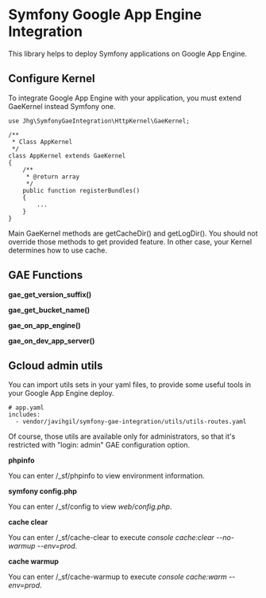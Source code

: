 # Symfony Google App Engine Integration

This library helps to deploy Symfony applications on Google App Engine.

## Configure Kernel

To integrate Google App Engine with your application, you must extend GaeKernel instead Symfony one.

    use Jhg\SymfonyGaeIntegration\HttpKernel\GaeKernel;
    
    /**
     * Class AppKernel
     */
    class AppKernel extends GaeKernel
    {
        /**
         * @return array
         */
        public function registerBundles()
        {
            ...
        }
    }

Main GaeKernel methods are getCacheDir() and getLogDir(). You should not override those methods to get
 provided feature. In other case, your Kernel determines how to use cache.
 
## GAE Functions

**gae_get_version_suffix()**

**gae_get_bucket_name()**

**gae_on_app_engine()**

**gae_on_dev_app_server()**


## Gcloud admin utils

You can import utils sets in your yaml files, to provide some useful tools in your
 Google App Engine deploy.

    # app.yaml
    includes:
      - vendor/javihgil/symfony-gae-integration/utils/utils-routes.yaml

Of course, those utils are available only for administrators, 
 so that it's restricted with "login: admin" GAE configuration option.

**phpinfo**

You can enter /_sf/phpinfo to view environment information. 
 
**symfony config.php**

You can enter /_sf/config to view *web/config.php*. 
 
**cache clear**
 
You can enter /_sf/cache-clear to execute *console cache:clear --no-warmup --env=prod*. 
 
**cache warmup**
 
You can enter /_sf/cache-warmup to execute *console cache:warm --env=prod*. 


